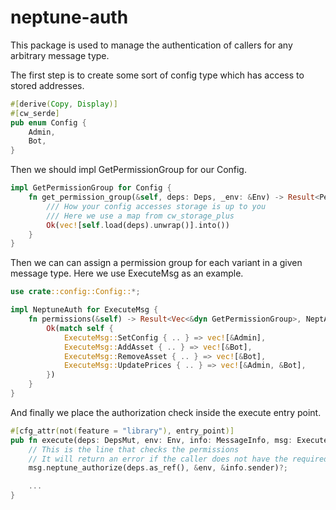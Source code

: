 # neptune-auth
This package is used to manage the authentication of callers for any arbitrary message type.

The first step is to create some sort of config type which has access to stored addresses.
```rust
#[derive(Copy, Display)]
#[cw_serde]
pub enum Config {
    Admin,
    Bot,
}
```

Then we should impl GetPermissionGroup for our Config.
```rust
impl GetPermissionGroup for Config {
    fn get_permission_group(&self, deps: Deps, _env: &Env) -> Result<PermissionGroup, NeptAuthError> {
        /// How your config accesses storage is up to you
        /// Here we use a map from cw_storage_plus
        Ok(vec![self.load(deps).unwrap()].into())
    }
}
```

Then we can can assign a permission group for each variant in a given message type.
Here we use ExecuteMsg as an example.
```rust
use crate::config::Config::*;

impl NeptuneAuth for ExecuteMsg {
    fn permissions(&self) -> Result<Vec<&dyn GetPermissionGroup>, NeptAuthError> {
        Ok(match self {
            ExecuteMsg::SetConfig { .. } => vec![&Admin],
            ExecuteMsg::AddAsset { .. } => vec![&Bot],
            ExecuteMsg::RemoveAsset { .. } => vec![&Bot],
            ExecuteMsg::UpdatePrices { .. } => vec![&Admin, &Bot],
        })
    }
}
```

And finally we place the authorization check inside the execute entry point.
```rust
#[cfg_attr(not(feature = "library"), entry_point)]
pub fn execute(deps: DepsMut, env: Env, info: MessageInfo, msg: ExecuteMsg) -> Result<Response, MyError> {
    // This is the line that checks the permissions
    // It will return an error if the caller does not have the required permissions
    msg.neptune_authorize(deps.as_ref(), &env, &info.sender)?;

    ...
}
```